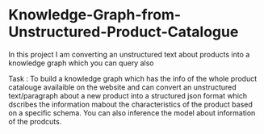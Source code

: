 # Knowledge-Graph-from-Unstructured-Product-Catalogue
In this project I am converting an unstructured text about products into a knowledge graph which you can query also


Task : To build a knowledge graph which has the info of the whole product catalouge availaible on the website and can convert an unstructured text/paragraph about a new product into a structured json format which dscribes the information mabout the characteristics of the product based on a specific schema. You can also inference the model about information of the prodcuts. 
